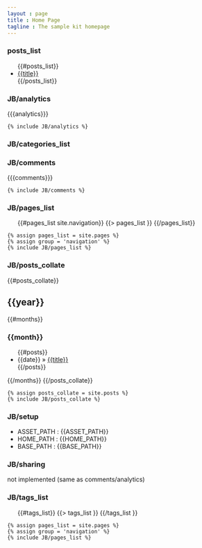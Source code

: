 ```yaml
---
layout : page
title : Home Page
tagline : The sample kit homepage
---
```



### posts_list

<ul>
{{#posts_list}}
  <li><a href="{{url}}">{{title}}</a></li>
{{/posts_list}}
</ul>

### JB/analytics

  {{{analytics}}}
    
    {% include JB/analytics %}

### JB/categories_list


### JB/comments
{{{comments}}}

    {% include JB/comments %}


### JB/pages_list

<ul>
{{#pages_list site.navigation}}
  {{> pages_list }}
{{/pages_list}}  
</ul>

    {% assign pages_list = site.pages %}
    {% assign group = 'navigation' %}
    {% include JB/pages_list %}


### JB/posts_collate

{{#posts_collate}}
<h2>{{year}}</h2>
{{#months}}
  <h3>{{month}}</h3>
  <ul>
    {{#posts}}
    <li><span>{{date}}</span> &raquo; <a href="{{url}}">{{title}}</a></li>
    {{/posts}}
  </ul>
{{/months}}
{{/posts_collate}}

    {% assign posts_collate = site.posts %}
    {% include JB/posts_collate %}


### JB/setup

- ASSET\_PATH : {{ASSET_PATH}}
- HOME\_PATH : {{HOME_PATH}}
- BASE\_PATH : {{BASE_PATH}}

### JB/sharing

not implemented (same as comments/analytics)

### JB/tags_list

<ul class="tag_box inline">
{{#tags_list}}
  {{> tags_list }}
{{/tags_list }}
</ul>

    {% assign pages_list = site.pages %}
    {% assign group = 'navigation' %}
    {% include JB/pages_list %}
